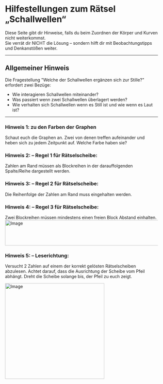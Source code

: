 #  Hilfestellungen zum Rätsel „Schallwellen“

Diese Seite gibt dir Hinweise, falls du beim Zuordnen der Körper und Kurven nicht weiterkommst.  
Sie verrät dir NICHT die Lösung – sondern hilft dir mit Beobachtungstipps und Denkanstößen weiter.

---

##  Allgemeiner Hinweis

Die Fragestellung "Welche der Schallwellen ergänzen sich zur Stille?" erfordert zwei Bezüge:

- Wie interagieren Schallwellen miteinander? 
- Was passiert wenn zwei Schallwellen überlagert werden?
- Wie verhalten sich Schallwellen wenn es Still ist und wie wenn es Laut ist?

---


###  Hinweis 1: zu den Farben der Graphen

Schaut euch die Graphen an. Zwei von denen treffen aufeinander und heben sich zu jedem Zeitpunkt auf. Welche Farbe haben sie?


###  Hinweis 2: – Regel 1 für Rätselscheibe:

Zahlen am Rand müssen als Blockreihen in der darauffolgenden Spalte/Reihe dargestellt werden.


###  Hinweis 3: – Regel 2 für Rätselscheibe:

Die Reihenfolge der Zahlen am Rand muss eingehalten werden.

###  Hinweis 4:  – Regel 3 für Rätselscheibe:

Zwei Blockreihen müssen mindestens einen freien Block Abstand einhalten.
<img width="573" height="84" alt="Image" src="https://github.com/user-attachments/assets/e11ca49e-6182-4ebe-97b2-550b26145331" />

### Hinweis 5: – Leserichtung:

Versucht 2 Zahlen auf einem der korrekt gelösten Rätselscheiben abzulesen. Achtet darauf, dass die Ausrichtung der Scheibe vom Pfeil abhängt. Dreht die Scheibe solange bis, der Pfeil zu euch zeigt.

<img width="327" height="315" alt="Image" src="https://github.com/user-attachments/assets/2f751aa3-261a-4fad-ab43-1329a40e13d3" /> 



